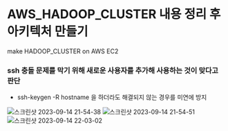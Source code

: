 # AWS_HADOOP_CLUSTER 내용 정리 후 아키텍처 만들기
make HADOOP_CLUSTER on AWS EC2
### ssh 충돌 문제를 막기 위해 새로운 사용자를 추가해 사용하는 것이 맞다고 판단
- ssh-keygen -R hostname 을 하더라도 해결되지 않는 경우를 미연에 방지

![스크린샷 2023-09-14 21-54-38](https://github.com/OwenKimcertified/AWS_HADOOP_CLUSTER/assets/99598620/982fdec9-7e06-4cf7-a1e2-dfe338f19779)
![스크린샷 2023-09-14 21-54-51](https://github.com/OwenKimcertified/AWS_HADOOP_CLUSTER/assets/99598620/ebe6831c-25b6-4180-b39e-609aed449fa4)
![스크린샷 2023-09-14 22-03-02](https://github.com/OwenKimcertified/AWS_HADOOP_CLUSTER/assets/99598620/2ce4eba5-4396-45bb-a466-e73852d1ad74)

